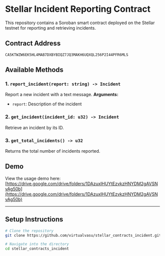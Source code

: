 # Stellar Incident Reporting Contract

This repository contains a Soroban smart contract deployed on the Stellar testnet for reporting and retrieving incidents.

## Contract Address

```
CA5KTWZW6EK5HL4MAB7DXBYBIQZ7JQ3MAKH6UQXQL256P2I44PFR6MLS
```

## Available Methods

### 1. `report_incident(report: string) -> Incident`

Report a new incident with a text message.
**Arguments:**

* `report`: Description of the incident

### 2. `get_incident(incident_id: u32) -> Incident`

Retrieve an incident by its ID.

### 3. `get_total_incidents() -> u32`

Returns the total number of incidents reported.

## Demo

View the usage demo here:
[https://drive.google.com/drive/folders/1DAzuxIHUYtEzvkzHNYDM2gAVSNvAg50b](https://drive.google.com/drive/folders/1DAzuxIHUYtEzvkzHNYDM2gAVSNvAg50b)

---

## Setup Instructions

```bash
# Clone the repository
git clone https://github.com/virtualvasu/stellar_contracts_incident.git

# Navigate into the directory
cd stellar_contracts_incident
```


